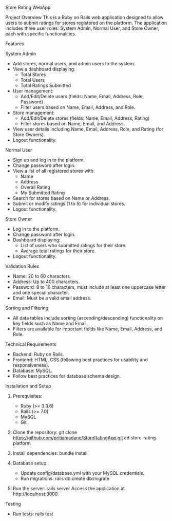 Store Rating WebApp

Project Overview
This is a Ruby on Rails web application designed to allow users to submit ratings for stores registered on the platform. The application includes three user roles: System Admin, Normal User, and Store Owner, each with specific functionalities. 

Features

System Admin
* Add stores, normal users, and admin users to the system.
* View a dashboard displaying:
  - Total Stores
  - Total Users
  - Total Ratings Submitted
* User management:
  - Add/Edit/Delete users (fields: Name, Email, Address, Role, Password)
  - Filter users based on Name, Email, Address, and Role.
* Store management:
  - Add/Edit/Delete stores (fields: Name, Email, Address, Rating)
  - Filter stores based on Name, Email, and Address.
* View user details including Name, Email, Address, Role, and Rating (for Store Owners).
* Logout functionality.

Normal User
* Sign up and log in to the platform.
* Change password after login.
* View a list of all registered stores with:
  - Name
  - Address
  - Overall Rating
  - My Submitted Rating
* Search for stores based on Name or Address.
* Submit or modify ratings (1 to 5) for individual stores.
* Logout functionality.

Store Owner
* Log in to the platform.
* Change password after login.
* Dashboard displaying:
  - List of users who submitted ratings for their store.
  - Average total ratings for their store.
* Logout functionality.

Validation Rules
* Name: 20 to 60 characters.
* Address: Up to 400 characters.
* Password: 8 to 16 characters, must include at least one uppercase letter and one special character.
* Email: Must be a valid email address.

Sorting and Filtering
* All data tables include sorting (ascending/descending) functionality on key fields such as Name and Email.
* Filters are available for important fields like Name, Email, Address, and Role.

Technical Requirements
* Backend: Ruby on Rails.
* Frontend: HTML, CSS (following best practices for usability and responsiveness).
* Database: MySQL.
* Follow best practices for database schema design.

Installation and Setup
1. Prerequisites:
   - Ruby (>= 3.3.6)
   - Rails (>= 7.0)
   - MySQL
   - Git

2. Clone the repository:
   git clone https://github.com/pritiamadane/StoreRatingApp.git
   cd store-rating-platform

3. Install dependencies:
   bundle install

4. Database setup:
   - Update config/database.yml with your MySQL credentials.
   - Run migrations:
     rails db:create db:migrate

5. Run the server:
   rails server
   Access the application at http://localhost:3000.

Testing
* Run tests:
  rails test
